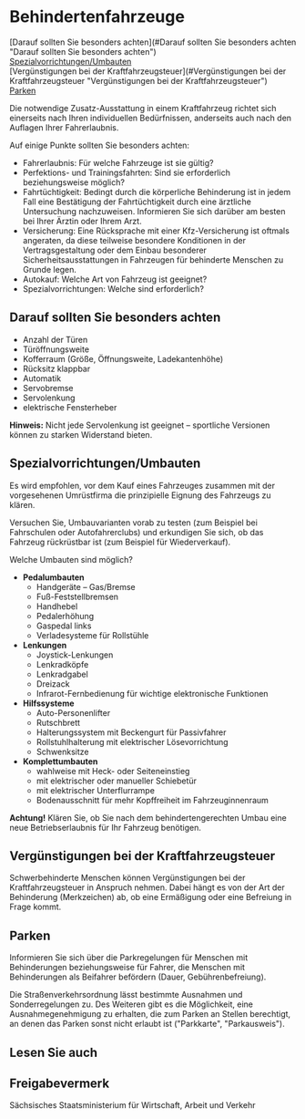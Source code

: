 # Behindertenfahrzeuge

[Darauf sollten Sie besonders achten](#Darauf sollten Sie besonders achten "Darauf sollten Sie besonders achten")  
[Spezialvorrichtungen/Umbauten](#Spezialvorrichtungen/Umbauten "Spezialvorrichtungen/Umbauten")  
[Vergünstigungen bei der Kraftfahrzeugsteuer](#Vergünstigungen bei der Kraftfahrzeugsteuer "Vergünstigungen bei der Kraftfahrzeugsteuer")  
[Parken](#Parken "Parken")

Die notwendige Zusatz-Ausstattung in einem Kraftfahrzeug richtet sich einerseits nach Ihren individuellen Bedürfnissen, anderseits auch nach den Auflagen Ihrer Fahrerlaubnis.

Auf einige Punkte sollten Sie besonders achten:

* Fahrerlaubnis: Für welche Fahrzeuge ist sie gültig?
* Perfektions- und Trainingsfahrten: Sind sie erforderlich beziehungsweise möglich?
* Fahrtüchtigkeit: Bedingt durch die körperliche Behinderung ist in jedem Fall eine Bestätigung der Fahrtüchtigkeit durch eine ärztliche Untersuchung nachzuweisen. Informieren Sie sich darüber am besten bei Ihrer Ärztin oder Ihrem Arzt.
* Versicherung: Eine Rücksprache mit einer Kfz-Versicherung ist oftmals angeraten, da diese teilweise besondere Konditionen in der Vertragsgestaltung oder dem Einbau besonderer Sicherheitsausstattungen in Fahrzeugen für behinderte Menschen zu Grunde legen.
* Autokauf: Welche Art von Fahrzeug ist geeignet?
* Spezialvorrichtungen: Welche sind erforderlich?

Darauf sollten Sie besonders achten
-----------------------------------

* Anzahl der Türen
* Türöffnungsweite
* Kofferraum (Größe, Öffnungsweite, Ladekantenhöhe)
* Rücksitz klappbar
* Automatik
* Servobremse
* Servolenkung
* elektrische Fensterheber

**Hinweis:** Nicht jede Servolenkung ist geeignet – sportliche Versionen können zu starken Widerstand bieten.

Spezialvorrichtungen/Umbauten
-----------------------------

Es wird empfohlen, vor dem Kauf eines Fahrzeuges zusammen mit der vorgesehenen Umrüstfirma die prinzipielle Eignung des Fahrzeugs zu klären.

Versuchen Sie, Umbauvarianten vorab zu testen (zum Beispiel bei Fahrschulen oder Autofahrerclubs) und erkundigen Sie sich, ob das Fahrzeug rückrüstbar ist (zum Beispiel für Wiederverkauf).

Welche Umbauten sind möglich?

* **Pedalumbauten**
  + Handgeräte – Gas/Bremse
  + Fuß-Feststellbremsen
  + Handhebel
  + Pedalerhöhung
  + Gaspedal links
  + Verladesysteme für Rollstühle
* **Lenkungen**
  + Joystick-Lenkungen
  + Lenkradköpfe
  + Lenkradgabel
  + Dreizack
  + Infrarot-Fernbedienung für wichtige elektronische Funktionen
* **Hilfssysteme**
  + Auto-Personenlifter
  + Rutschbrett
  + Halterungssystem mit Beckengurt für Passivfahrer
  + Rollstuhlhalterung mit elektrischer Lösevorrichtung
  + Schwenksitze
* **Komplettumbauten**
  + wahlweise mit Heck- oder Seiteneinstieg
  + mit elektrischer oder manueller Schiebetür
  + mit elektrischer Unterflurrampe
  + Bodenausschnitt für mehr Kopffreiheit im Fahrzeuginnenraum

**Achtung!** Klären Sie, ob Sie nach dem behindertengerechten Umbau eine neue Betriebserlaubnis für Ihr Fahrzeug benötigen.

Vergünstigungen bei der Kraftfahrzeugsteuer
-------------------------------------------

Schwerbehinderte Menschen können Vergünstigungen bei der Kraftfahrzeugsteuer in Anspruch nehmen. Dabei hängt es von der Art der Behinderung (Merkzeichen) ab, ob eine Ermäßigung oder eine Befreiung in Frage kommt.

Parken
------

Informieren Sie sich über die Parkregelungen für Menschen mit Behinderungen beziehungsweise für Fahrer, die Menschen mit Behinderungen als Beifahrer befördern (Dauer, Gebührenbefreiung).

Die Straßenverkehrsordnung lässt bestimmte Ausnahmen und Sonderregelungen zu. Des Weiteren gibt es die Möglichkeit, eine Ausnahmegenehmigung zu erhalten, die zum Parken an Stellen berechtigt, an denen das Parken sonst nicht erlaubt ist ("Parkkarte", "Parkausweis").

## Lesen Sie auch

## Freigabevermerk

Sächsisches Staatsministerium für Wirtschaft, Arbeit und Verkehr
